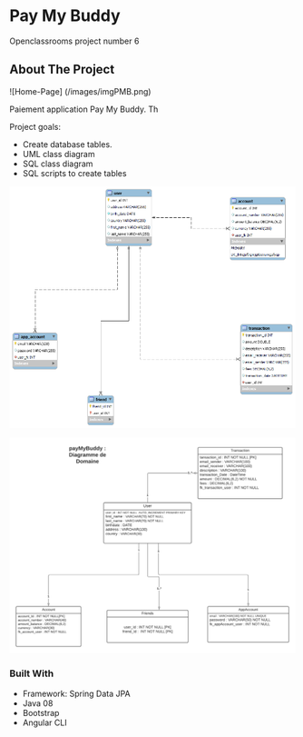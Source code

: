 # Pay My Buddy
Openclassrooms project number 6

<!-- ABOUT THE PROJECT -->
## About The Project

![Home-Page] (/images/imgPMB.png)

Paiement application Pay My Buddy. Th

Project goals:
* Create database tables.
* UML class diagram 
* SQL class diagram
* SQL scripts to create tables 

![UML-class-diagram](/images/DiagSqlPayMyBuddy.png)

![database](/images/DiagUmlPayMyBuddy.png)


### Built With

* Framework: Spring Data JPA
* Java 08
* Bootstrap
* Angular CLI



